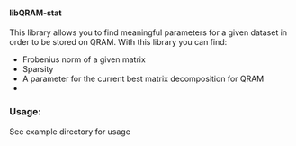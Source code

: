 #### libQRAM-stat

This library allows you to find meaningful parameters for a given dataset in order to be stored on QRAM.
With this library you can find: 
- Frobenius norm of a given matrix
- Sparsity
- A parameter for the current best matrix decomposition for QRAM
- 

### Usage:
See example directory for usage
